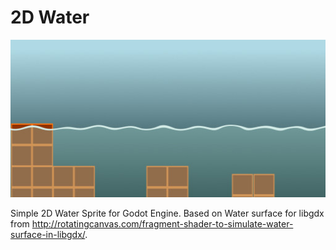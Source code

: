 # 2D Water

![Screenshot](/preview.jpg?raw=true)


Simple 2D Water Sprite for Godot Engine.
Based on Water surface for libgdx from http://rotatingcanvas.com/fragment-shader-to-simulate-water-surface-in-libgdx/.
